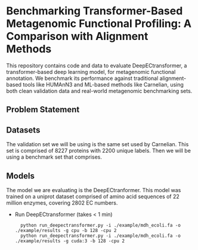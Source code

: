 # Benchmarking Transformer-Based Metagenomic Functional Profiling: A Comparison with Alignment Methods
This repository contains code and data to evaluate DeepECtransformer, a transformer-based deep learning model, for metagenomic functional annotation. We benchmark its performance against traditional alignment-based tools like HUMAnN3 and ML-based methods like Carnelian, using both clean validation data and real-world metagenomic benchmarking sets.
## Problem Statement
## Datasets
The validation set we will be using is the same set used by Carnelian. This set is comprised of 8227 proteins with 2200 unique labels. Then we will be using a benchmark set that comprises. 
## Models
The model we are evaluating is the DeepECtranformer. This model was trained on a uniprot dataset comprised of amino acid sequences of 22 million enzymes, covering 2802 EC numbers.
- Run DeepECtransformer (takes < 1 min)

        python run_deepectransformer.py -i ./example/mdh_ecoli.fa -o ./example/results -g cpu -b 128 -cpu 2
        python run_deepectransformer.py -i ./example/mdh_ecoli.fa -o ./example/results -g cuda:3 -b 128 -cpu 2
